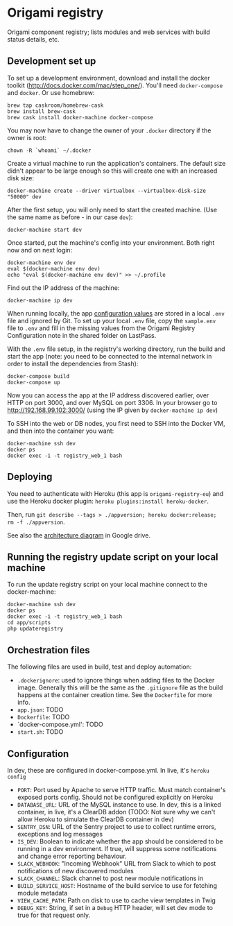 # Origami registry

Origami component registry; lists modules and web services with build status details, etc.


## Development set up

To set up a development environment, download and install the docker toolkit (http://docs.docker.com/mac/step_one/).  You'll need `docker-compose` and `docker`.  Or use homebrew:

    brew tap caskroom/homebrew-cask
    brew install brew-cask
    brew cask install docker-machine docker-compose

You may now have to change the owner of your `.docker` directory if the owner is root:

    chown -R `whoami` ~/.docker

Create a virtual machine to run the application's containers. The default size didn't appear to be large enough so this will create one with an increased disk size:

    docker-machine create --driver virtualbox --virtualbox-disk-size "50000" dev

After the first setup, you will only need to start the created machine. (Use the same name as before - in our case `dev`):

    docker-machine start dev

Once started, put the machine's config into your environment. Both right now and on next login:

    docker-machine env dev
    eval $(docker-machine env dev)
    echo "eval $(docker-machine env dev)" >> ~/.profile

Find out the IP address of the machine:

    docker-machine ip dev

When running locally, the app [configuration values](#Configuration) are stored in a local `.env` file and ignored by Git. To set up your local `.env` file, copy the `sample.env` file to `.env` and fill in the missing values from the Origami Registry Configuration note in the shared folder on LastPass.

With the `.env` file setup, in the registry's working directory, run the build and start the app (note: you need to be connected to the internal network in order to install the dependencies from Stash):

    docker-compose build
    docker-compose up

Now you can access the app at the IP address discovered earlier, over HTTP on port 3000, and over MySQL on port 3306.  In your browser go to http://192.168.99.102:3000/ (using the IP given by `docker-machine ip dev`)

To SSH into the web or DB nodes, you first need to SSH into the Docker VM, and then into the container you want:

    docker-machine ssh dev
    docker ps
    docker exec -i -t registry_web_1 bash

## Deploying

You need to authenticate with Heroku (this app is `origami-registry-eu`) and use the Heroku docker plugin: `heroku plugins:install heroku-docker`.

Then, run `git describe --tags > ./appversion; heroku docker:release; rm -f ./appversion`.

See also the [architecture diagram](https://docs.google.com/drawings/d/1dP1nrX6H2VLQoeDt3Y1TWYOTZSUexESY3QUmPupMpxA/edit) in Google drive.

## Running the registry update script on your local machine

To run the update registry script on your local machine connect to the docker-machine:

    docker-machine ssh dev
    docker ps
    docker exec -i -t registry_web_1 bash
    cd app/scripts
    php updateregistry

## Orchestration files

The following files are used in build, test and deploy automation:

* `.dockerignore`: used to ignore things when adding files to the Docker image.  Generally this will be the same as the `.gitignore` file as the build happens at the container creation time.  See the `Dockerfile` for more info.
* `app.json`: TODO
* `Dockerfile`: TODO
* `docker-compose.yml': TODO
* `start.sh`: TODO

## Configuration

In dev, these are configured in docker-compose.yml.  In live, it's `heroku config`

* `PORT`: Port used by Apache to serve HTTP traffic.  Must match container's exposed ports config.  Should not be configured explicitly on Heroku
* `DATABASE_URL`: URL of the MySQL instance to use.  In dev, this is a linked container, in live, it's a ClearDB addon (TODO: Not sure why we can't allow Heroku to simulate the ClearDB container in dev)
* `SENTRY_DSN`: URL of the Sentry project to use to collect runtime errors, exceptions and log messages
* `IS_DEV`: Boolean to indicate whether the app should be considered to be running in a dev environment.  If true, will suppress some notifications and change error reporting behaviour.
* `SLACK_WEBHOOK`: "Incoming Webhook" URL from Slack to which to post notifications of new discovered modules
* `SLACK_CHANNEL`: Slack channel to post new module notifications in
* `BUILD_SERVICE_HOST`: Hostname of the build service to use for fetching module metadata
* `VIEW_CACHE_PATH`: Path on disk to use to cache view templates in Twig
* `DEBUG_KEY`: String, if set in a `Debug` HTTP header, will set dev mode to true for that request only.

